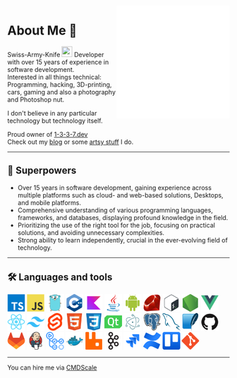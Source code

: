 <img src="assets/avatar.svg" align="right" />

# About Me 🤘

Swiss-Army-Knife <img src="https://user-images.githubusercontent.com/3527662/160848829-0c657859-38b9-4b79-9b05-3dd9c1ed8b44.png" width="24" height="24"> Developer with over 15 years of experience in software development.  
Interested in all things technical: Programming, hacking, 3D-printing, cars, gaming and also a photography and Photoshop nut.  

I don't believe in any particular technology but technology itself.

Proud owner of [1-3-3-7.dev](https://1-3-3-7.dev)  
Check out my [blog](https://behind.flatspot.pictures) or some [artsy stuff](https://www.flatspot.pictures) I do.

---

## 💪 Superpowers

- Over 15 years in software development, gaining experience across multiple platforms such as cloud- and web-based solutions, Desktops, and mobile platforms.
- Comprehensive understanding of various programming languages, frameworks, and databases, displaying profound knowledge in the field.
- Prioritizing the use of the right tool for the job, focusing on practical solutions, and avoiding unnecessary complexities.
- Strong ability to learn independently, crucial in the ever-evolving field of technology.

---

## 🛠️ Languages and tools

<p>
<img src="https://raw.githubusercontent.com/devicons/devicon/master/icons/typescript/typescript-original.svg" title="TypeScript" alt="TypeScript" width="40" height="40"/>
<img src="https://raw.githubusercontent.com/devicons/devicon/master/icons/javascript/javascript-original.svg" title="JavaScript" alt="JavaScript" width="40" height="40"/>
<img src="https://raw.githubusercontent.com/devicons/devicon/master/icons/go/go-original.svg" title="Go" alt="Go" width="40" height="40"/>
<img src="https://raw.githubusercontent.com/devicons/devicon/master/icons/cplusplus/cplusplus-original.svg" title="CPP" alt="C++" width="40" height="40"/>  
<img src="https://raw.githubusercontent.com/devicons/devicon/master/icons/kotlin/kotlin-original.svg" title="Kotlin" alt="Kotlin" width="40" height="40"/>
<img src="https://raw.githubusercontent.com/devicons/devicon/master/icons/java/java-original.svg" title="Java" alt="Java" width="40" height="40"/>
<img src="https://raw.githubusercontent.com/devicons/devicon/master/icons/android/android-original.svg" title="Android" alt="Android" width="40" height="40"/>
<img src="https://raw.githubusercontent.com/devicons/devicon/master/icons/ruby/ruby-original.svg" title="Ruby" alt="Ruby" width="40" height="40"/>
<img src="https://raw.githubusercontent.com/devicons/devicon/master/icons/bash/bash-original.svg" title="Bash" alt="Bash" width="40" height="40"/>
<img src="https://raw.githubusercontent.com/devicons/devicon/master/icons/nodejs/nodejs-original.svg" title="NodeJS" alt="NodeJS" width="40" height="40"/>
<img src="https://raw.githubusercontent.com/devicons/devicon/master/icons/vuejs/vuejs-original.svg" title="VueJS" alt="VueJS" width="40" height="40"/>
<img src="https://raw.githubusercontent.com/devicons/devicon/master/icons/react/react-original.svg" title="ReactJS" alt="ReactJS" width="40" height="40"/>
<img src="https://raw.githubusercontent.com/devicons/devicon/master/icons/tailwindcss/tailwindcss-original.svg" title="TailwindCSS" alt="TailwindCSS" width="40" height="40"/>
<img src="https://raw.githubusercontent.com/devicons/devicon/master/icons/svelte/svelte-original.svg" title="Svelte" alt="Svelte" width="40" height="40"/>
<img src="https://raw.githubusercontent.com/devicons/devicon/master/icons/html5/html5-original.svg" title="HTML5" alt="HTML5" width="40" height="40"/>
<img src="https://raw.githubusercontent.com/devicons/devicon/master/icons/css3/css3-original.svg" title="CSS3" alt="CSS3" width="40" height="40"/>
<img src="https://raw.githubusercontent.com/devicons/devicon/master/icons/qt/qt-original.svg" title="QT" alt="QT" width="40" height="40"/>
<img src="https://raw.githubusercontent.com/devicons/devicon/master/icons/electron/electron-original.svg" title="Electron" alt="Electron" width="40" height="40"/>
<img src="https://raw.githubusercontent.com/devicons/devicon/master/icons/postgresql/postgresql-original.svg" title="PostgresSQL" alt="PostgresSQL" width="40" height="40"/>
<img src="https://raw.githubusercontent.com/devicons/devicon/master/icons/mysql/mysql-original.svg" title="MySQL" alt="MySQL" width="40" height="40"/>
<img src="https://raw.githubusercontent.com/devicons/devicon/master/icons/sqlite/sqlite-original.svg" title="SQLite" alt="SQLite" width="40" height="40"/>
<img src="https://raw.githubusercontent.com/devicons/devicon/master/icons/github/github-original.svg" title="GitHub" alt="GitHub" width="40" height="40"/>
<img src="https://raw.githubusercontent.com/devicons/devicon/master/icons/gitlab/gitlab-original.svg" title="GitLab" alt="GitLab" width="40" height="40"/>
<img src="https://raw.githubusercontent.com/devicons/devicon/master/icons/jenkins/jenkins-original.svg" title="Jenkins" alt="Jenkins" width="40" height="40"/>
<img src="https://raw.githubusercontent.com/devicons/devicon/master/icons/githubactions/githubactions-original.svg" title="GitHub Actions" alt="GitHub Actions" width="40" height="40"/>
<img src="https://raw.githubusercontent.com/devicons/devicon/master/icons/docker/docker-original.svg" title="Docker" alt="Docker" width="40" height="40"/>
<img src="https://raw.githubusercontent.com/devicons/devicon/master/icons/rabbitmq/rabbitmq-original.svg" title="RabbitMQ" alt="RabbitMQ" width="40" height="40"/>
<img src="https://raw.githubusercontent.com/devicons/devicon/master/icons/apachekafka/apachekafka-original.svg" title="Apache Kafka" alt="Apache Kafka" width="40" height="40"/>
<img src="https://raw.githubusercontent.com/devicons/devicon/master/icons/jira/jira-original.svg" title="Jira" alt="Jira" width="40" height="40"/>
<img src="https://raw.githubusercontent.com/devicons/devicon/master/icons/confluence/confluence-original.svg" title="Confluence" alt="Confluence" width="40" height="40"/>
<img src="https://raw.githubusercontent.com/devicons/devicon/master/icons/trello/trello-original.svg" title="Trello" alt="Trello" width="40" height="40"/>
<img src="https://raw.githubusercontent.com/devicons/devicon/master/icons/git/git-original.svg" title="Git" alt="Git" width="40" height="40"/>
</p>

---

You can hire me via [CMDScale](https://cmdscale.com)

